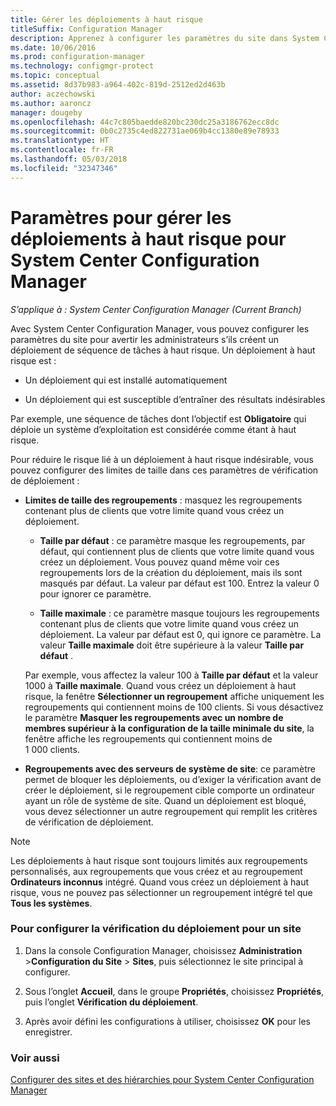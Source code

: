 ```yaml
---
title: Gérer les déploiements à haut risque
titleSuffix: Configuration Manager
description: Apprenez à configurer les paramètres du site dans System Center Configuration Manager pour avertir les administrateurs s’ils créent un déploiement à haut risque.
ms.date: 10/06/2016
ms.prod: configuration-manager
ms.technology: configmgr-protect
ms.topic: conceptual
ms.assetid: 8d37b983-a964-402c-819d-2512ed2d463b
author: aczechowski
ms.author: aaroncz
manager: dougeby
ms.openlocfilehash: 44c7c805baedde820bc230dc25a3186762ecc8dc
ms.sourcegitcommit: 0b0c2735c4ed822731ae069b4cc1380e89e78933
ms.translationtype: HT
ms.contentlocale: fr-FR
ms.lasthandoff: 05/03/2018
ms.locfileid: "32347346"
---
```

# <a name="settings-to-manage-high-risk-deployments-for-system-center-configuration-manager"></a>Paramètres pour gérer les déploiements à haut risque pour System Center Configuration Manager

*S’applique à : System Center Configuration Manager (Current Branch)*


Avec System Center Configuration Manager, vous pouvez configurer les paramètres du site pour avertir les administrateurs s’ils créent un déploiement de séquence de tâches à haut risque. Un déploiement à haut risque est :  

-   Un déploiement qui est installé automatiquement  

-   Un déploiement qui est susceptible d’entraîner des résultats indésirables  

 Par exemple, une séquence de tâches dont l’objectif est **Obligatoire** qui déploie un système d’exploitation est considérée comme étant à haut risque.  

 Pour réduire le risque lié à un déploiement à haut risque indésirable, vous pouvez configurer des limites de taille dans ces paramètres de vérification de déploiement :  

-   **Limites de taille des regroupements** : masquez les regroupements contenant plus de clients que votre limite quand vous créez un déploiement.  

    -   **Taille par défaut** : ce paramètre masque les regroupements, par défaut, qui contiennent plus de clients que votre limite quand vous créez un déploiement. Vous pouvez quand même voir ces regroupements lors de la création du déploiement, mais ils sont masqués par défaut. La valeur par défaut est 100. Entrez la valeur 0 pour ignorer ce paramètre.  

    -   **Taille maximale** : ce paramètre masque toujours les regroupements contenant plus de clients que votre limite quand vous créez un déploiement. La valeur par défaut est 0, qui ignore ce paramètre. La valeur **Taille maximale** doit être supérieure à la valeur **Taille par défaut** .  

     Par exemple, vous affectez la valeur 100 à **Taille par défaut** et la valeur 1000 à **Taille maximale**. Quand vous créez un déploiement à haut risque, la fenêtre **Sélectionner un regroupement** affiche uniquement les regroupements qui contiennent moins de 100 clients. Si vous désactivez le paramètre **Masquer les regroupements avec un nombre de membres supérieur à la configuration de la taille minimale du site**, la fenêtre affiche les regroupements qui contiennent moins de 1 000 clients.  

-   **Regroupements avec des serveurs de système de site**: ce paramètre permet de bloquer les déploiements, ou d’exiger la vérification avant de créer le déploiement, si le regroupement cible comporte un ordinateur ayant un rôle de système de site. Quand un déploiement est bloqué, vous devez sélectionner un autre regroupement qui remplit les critères de vérification de déploiement.  

> [!NOTE]  
>  Les déploiements à haut risque sont toujours limités aux regroupements personnalisés, aux regroupements que vous créez et au regroupement **Ordinateurs inconnus** intégré. Quand vous créez un déploiement à haut risque, vous ne pouvez pas sélectionner un regroupement intégré tel que **Tous les systèmes**.  

### <a name="to-configure-deployment-verification-for-a-site"></a>Pour configurer la vérification du déploiement pour un site  

1.  Dans la console Configuration Manager, choisissez **Administration** >**Configuration du Site** > **Sites**, puis sélectionnez le site principal à configurer.  

2.  Sous l’onglet **Accueil**, dans le groupe **Propriétés**, choisissez **Propriétés**, puis l’onglet **Vérification du déploiement**.  

3.  Après avoir défini les configurations à utiliser, choisissez **OK** pour les enregistrer.  

### <a name="see-also"></a>Voir aussi  
 [Configurer des sites et des hiérarchies pour System Center Configuration Manager](../../core/servers/deploy/configure/configure-sites-and-hierarchies.md)
